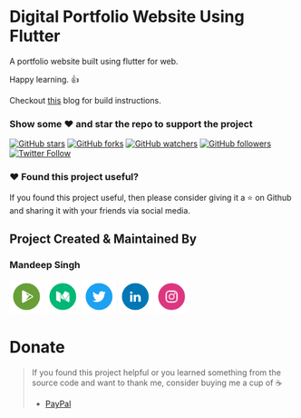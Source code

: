 
# Digital Portfolio Website Using Flutter
A portfolio website built using flutter for web.

Happy learning. :+1:

Checkout [this](https://medium.com/flutter-community/flutter-for-web-building-a-portfolio-website-3e9865710efe) blog for build instructions.

### Show some :heart: and star the repo to support the project

[![GitHub stars](https://img.shields.io/github/stars/adityadroid/adityadroid.github.io.svg?style=social&label=Star)](https://github.com/adityadroid/adityadroid.github.io) [![GitHub forks](https://img.shields.io/github/forks/adityadroid/adityadroid.github.io.svg?style=social&label=Fork)](https://github.com/adityadroid/adityadroid.github.io/fork) [![GitHub watchers](https://img.shields.io/github/watchers/adityadroid/adityadroid.github.io.svg?style=social&label=Watch)](https://github.com/adityadroid/adityadroid.github.io) [![GitHub followers](https://img.shields.io/github/followers/adityadroid.svg?style=social&label=Follow)](https://github.com/adityadroid/adityadroid.github.io)
[![Twitter Follow](https://img.shields.io/twitter/follow/adityadroid.svg?style=social)](https://twitter.com/adityadroid)



### :heart: Found this project useful?

If you found this project useful, then please consider giving it a :star: on Github and sharing it with your friends via social media.

## Project Created & Maintained By

### Mandeep Singh


<a href="https://play.google.com/store/apps/developer?id=Aditya+Gurjar"><img src="https://github.com/aritraroy/social-icons/blob/master/play-store-icon.png?raw=true" width="60"></a> <a href="https://medium.com/@adityadroid"><img src="https://github.com/aritraroy/social-icons/blob/master/medium-icon.png?raw=true" width="60"></a>
<a href="https://twitter.com/adityadroid"><img src="https://github.com/aritraroy/social-icons/blob/master/twitter-icon.png?raw=true" width="60"></a>
<a href="https://linkedin.com/in/adityagurjar"><img src="https://github.com/aritraroy/social-icons/blob/master/linkedin-icon.png?raw=true" width="60"></a>
<a href="https://instagram.com/adityadroid"><img src="https://github.com/aritraroy/social-icons/blob/master/instagram-icon.png?raw=true" width="60"></a>

# Donate

> If you found this project helpful or you learned something from the source code and want to thank me, consider buying me a cup of :coffee:
>
> - [PayPal](https://www.paypal.me/adityadroid/)
